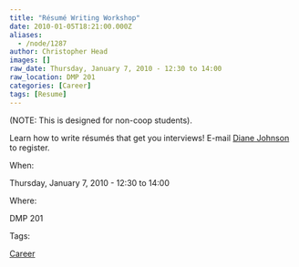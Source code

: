```yaml
---
title: "Résumé Writing Workshop"
date: 2010-01-05T18:21:00.000Z
aliases:
  - /node/1287
author: Christopher Head
images: []
raw_date: Thursday, January 7, 2010 - 12:30 to 14:00
raw_location: DMP 201
categories: [Career]
tags: [Resume]
---
```


(NOTE: This is designed for non-coop students).

Learn how to write résumés that get you interviews! E-mail [Diane Johnson](/cdn-cgi/l/email-protection#e4808d858a818e8b8ca48797ca918687ca8785) to register.

When: 

Thursday, January 7, 2010 - 12:30 to 14:00

Where: 

DMP 201

Tags: 

[Career](/career)
